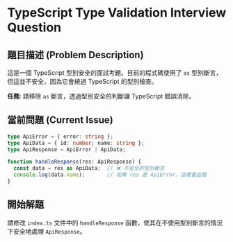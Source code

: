 # TypeScript Type Validation Interview Question

## 題目描述 (Problem Description)

這是一個 TypeScript 型別安全的面試考題。目前的程式碼使用了 `as` 型別斷言，但這並不安全，因為它會繞過 TypeScript 的型別檢查。

**任務**: 請移除 `as` 斷言，透過型別安全的判斷讓 TypeScript 錯誤消除。

## 當前問題 (Current Issue)

```typescript
type ApiError = { error: string };
type ApiData = { id: number; name: string };
type ApiResponse = ApiError | ApiData;

function handleResponse(res: ApiResponse) {
  const data = res as ApiData;  // ❌ 不安全的型別斷言
  console.log(data.name);       // 如果 res 是 ApiError，這裡會出錯
}
```

## 開始解題

請修改 `index.ts` 文件中的 `handleResponse` 函數，使其在不使用型別斷言的情況下安全地處理 `ApiResponse`。